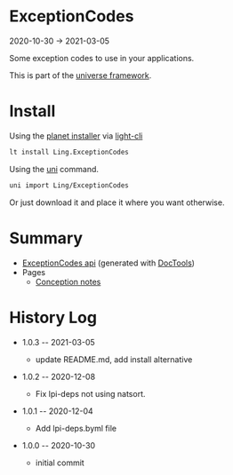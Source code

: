 ExceptionCodes
===========
2020-10-30 -> 2021-03-05



Some exception codes to use in your applications.


This is part of the [universe framework](https://github.com/karayabin/universe-snapshot).


Install
==========
Using the [planet installer](https://github.com/lingtalfi/Light_PlanetInstaller) via [light-cli](https://github.com/lingtalfi/Light_Cli)
```bash
lt install Ling.ExceptionCodes
```

Using the [uni](https://github.com/lingtalfi/universe-naive-importer) command.
```bash
uni import Ling/ExceptionCodes
```

Or just download it and place it where you want otherwise.






Summary
===========
- [ExceptionCodes api](https://github.com/lingtalfi/ExceptionCodes/blob/master/doc/api/Ling/ExceptionCodes.md) (generated with [DocTools](https://github.com/lingtalfi/DocTools))
- Pages
    - [Conception notes](https://github.com/lingtalfi/ExceptionCodes/blob/master/doc/pages/conception-notes.md)






History Log
=============

- 1.0.3 -- 2021-03-05

    - update README.md, add install alternative

- 1.0.2 -- 2020-12-08

    - Fix lpi-deps not using natsort.

- 1.0.1 -- 2020-12-04

    - Add lpi-deps.byml file

- 1.0.0 -- 2020-10-30

    - initial commit